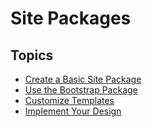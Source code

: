 # Site Packages

## Topics

* [Create a Basic Site Package](/10GettingStarted/40SitePackages/10CreateABasicSitePackage/Index.md)
* [Use the Bootstrap Package](/10GettingStarted/40SitePackages/20UseTheBootstrapPackage/Index.md)
* [Customize Templates](/10GettingStarted/40SitePackages/30CustomizeTemplates/Index.md)
* [Implement Your Design](/10GettingStarted/40SitePackages/40ImplementYourDesign/Index.md)
